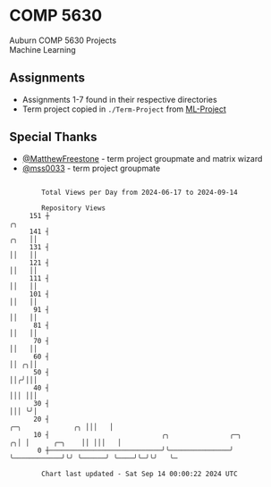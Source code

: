 # COMP 5630
Auburn COMP 5630 Projects  
Machine Learning

## Assignments
- Assignments 1-7 found in their respective directories
- Term project copied in `./Term-Project` from [ML-Project](https://github.com/wumphlett/ML-Project)

## Special Thanks
- [@MatthewFreestone](https://github.com/MatthewFreestone) - term project groupmate and matrix wizard
- [@mss0033](https://github.com/mss0033) - term project groupmate

```

        Total Views per Day from 2024-06-17 to 2024-09-14

        Repository Views
     151 ┼                                                                                      ╭╮
     141 ┤                                                                                 ╭╮   ││
     131 ┤                                                                                 ││   ││
     121 ┤                                                                                 ││   ││
     111 ┤                                                                                 ││   ││
     101 ┤                                                                                 ││   ││
      91 ┤                                                                                 ││   ││
      81 ┤                                                                                 ││   ││
      70 ┤                                                                                 ││   ││
      60 ┤                                                                                 ││ ╭╮││
      50 ┤                                                                                 ││╭╯│││
      40 ┤                                                                                 │││ │││
      30 ┤                                                                                 │││ ╰╯│
      20 ┤                                                              ╭─╮             ╭╮ │││   │
      10 ┤                            ╭╮               ╭─╮            ╭╮│ │      ╭─╮    ││ │││   │
       0 ┼────────────────────────────╯╰───────────────╯ ╰────────────╯╰╯ ╰──────╯ ╰────╯╰─╯╰╯   ╰─

        Chart last updated - Sat Sep 14 00:00:22 2024 UTC
        
```
